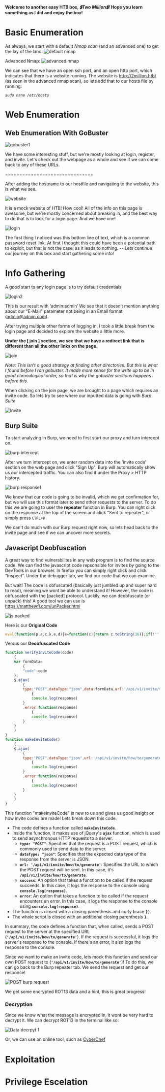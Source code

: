 **Welcome to another easy HTB box, *💲Two Million💲!* Hope you learn something as I did and enjoy the box!**

# Basic Enumeration
As always, we start with a default *Nmap scan* (and an advanced one) to get the lay of the land.
![default nmap](https://github.com/NoahHeroldt/CTF-Writeups/assets/150489159/4ae18464-1583-491a-9591-70f4b7cd0402)


Advanced Nmap:
![advanced nmap](https://github.com/NoahHeroldt/CTF-Writeups/assets/150489159/c59d5e4e-463b-4357-8e57-fa4bef2e419b)

We can see that we have an open ssh port, and an open http port, which indicates that there is a website running. The website is http://2million.htb/ (as seen in the advanced nmap scan), so lets add that to our hosts file by running:

*`sudo nano /etc/hosts`*

# Web Enumeration

  ## Web Enumeration With GoBuster
  ![gobuster1](https://github.com/NoahHeroldt/CTF-Writeups/assets/150489159/2816f0d0-c903-465e-9210-0d8234dfae81)

  We have some interesting stuff, but we're mostly looking at login, register, and invite. Let's check out the webpage as a whole and see if we can come back to any of these URLs.
  
  ===============================
  
  After adding the hostname to our hostfile and navigating to the website, this is what we see.
  
 ![website](https://github.com/NoahHeroldt/CTF-Writeups/assets/150489159/c2cfd575-eae6-4aeb-842c-7c0f2acd090a)

It is a mock website of HTB! How cool! All of the info on this page is awesome, but we’re mostly concerned about breaking in, and the best way to do that is to look for a login page. And we have one!

![login](https://github.com/NoahHeroldt/CTF-Writeups/assets/150489159/c6c27d78-99d7-4f90-bbed-f2c304859d2e)


The first thing I noticed was this bottom line of text, which is a common password reset link. At first I thought this could have been a potential path to exploit, but that is not the case, as it leads to nothing. -- Lets continue our journey on this box and start gathering some info!

# Info Gathering

A good start to any login page is to try default credentials

![login2](https://github.com/NoahHeroldt/CTF-Writeups/assets/150489159/805fc56c-67c8-4b6a-abfc-051d180d360c)

This is our result with ‘admin:admin’  We see that it doesn’t mention anything about our “E-Mail” parameter not being in an Email format (admin@admin.com).

After trying multiple other forms of logging in, I took a little break from the login page and decided to explore the website a little more.

**Under the [ join ] section, we see that we have a redirect link that is different than all the other links on the page.**

![join](https://github.com/NoahHeroldt/CTF-Writeups/assets/150489159/2a0e65f7-cde0-41c1-a4b1-c69d218cc20e)

*Note: This isn’t a good strategy at finding other directories. But this is what I found before I ran gobuster. It made more sense for the write up to be in good chronological order, so that is why the gobuster sections happens before this.*

When clicking on the join page, we are brought to a page which requires an invite code. So lets try to see where our inputted data is going with *Burp Suite*

![Invite](https://github.com/NoahHeroldt/CTF-Writeups/assets/150489159/c4fbcf7a-93f0-4ab1-a00b-be8412203202)

  ## Burp Suite
  To start analyzing in Burp, we need to first start our proxy and turn intercept on.
  
  ![burp intercept](https://github.com/NoahHeroldt/CTF-Writeups/assets/150489159/8d238c70-3dd8-4d87-86bb-bd1814e0c4e4)

  After we turn intercept on, we enter random data into the 'invite code' section on the web page and click "Sign Up".   Burp will automatically show us our intercepted traffic. You can also find it under the Proxy > HTTP history.

  ![burp response1](https://github.com/NoahHeroldt/CTF-Writeups/assets/150489159/99da1dd3-993a-44c2-9597-cd46fdecf3c1)

  We know that our code is going to be invalid, which we get confirmation for, but we will use this format later to send other requests to the server. To do this we are going to user the **repeater** function in Burp. You can right click on the response at the top of the screen and click "Sent to repeater", or simply press `CTRL+R`

  We can't do much with our Burp request right now, so lets head back to the invite page and see if we can uncover more secrets.

  ## Javascript Deobfuscation 
  
  A great way to find vulnerabilites in any web program is to find the source code. We can find the javascript code repsonsible for invites by going to the DevTools in our browser. In firefox you can simply right click and click "Inspect". Under the debugger tab, we find our code that we can examine.

But wait! The code is obfuscated (basically just jumbled up and super hard to read), meaning we wont be able to understand it! However, the code is obfuscated with the [packed] protocol. Luckily, we can deobfuscate (or unpack) this! A good tool we can use is https://matthewfl.com/unPacker.html  

![js packed](https://github.com/NoahHeroldt/CTF-Writeups/assets/150489159/9c3d47be-e4a0-4d1c-90c9-28e177b6fced)

Here is our **Original Code**
```javascript
eval(function(p,a,c,k,e,d){e=function(c){return c.toString(36)};if(!''.replace(/^/,String)){while(c--){d[c.toString(a)]=k[c]||c.toString(a)}k=[function(e){return d[e]}];e=function(){return'\\w+'};c=1};while(c--){if(k[c]){p=p.replace(new RegExp('\\b'+e(c)+'\\b','g'),k[c])}}return p}('1 i(4){h 8={"4":4};$.9({a:"7",5:"6",g:8,b:\'/d/e/n\',c:1(0){3.2(0)},f:1(0){3.2(0)}})}1 j(){$.9({a:"7",5:"6",b:\'/d/e/k/l/m\',c:1(0){3.2(0)},f:1(0){3.2(0)}})}',24,24,'response|function|log|console|code|dataType|json|POST|formData|ajax|type|url|success|api/v1|invite|error|data|var|verifyInviteCode|makeInviteCode|how|to|generate|verify'.split('|'),0,{}))
```

Versus our **Deobfuscated Code**
```javascript
function verifyInviteCode(code)
	{
	var formData=
		{
		"code":code
	};
	$.ajax(
		{
		type:"POST",dataType:"json",data:formData,url:'/api/v1/invite/verify',success:function(response)
			{
			console.log(response)
		}
		,error:function(response)
			{
			console.log(response)
		}
	}
	)
}
function makeInviteCode()
	{
	$.ajax(
		{
		type:"POST",dataType:"json",url:'/api/v1/invite/how/to/generate',success:function(response)
			{
			console.log(response)
		}
		,error:function(response)
			{
			console.log(response)
		}
	}
	)
}
```

This function "makeInviteCode" is new to us and gives us good insight on how invite codes are made! Lets break down this code.

- The code defines a function called **`makeInviteCode`**.
- Inside the function, it makes use of jQuery's **`ajax`** function, which is used to send asynchronous HTTP requests to a server.
    - **`type: "POST"`**: Specifies that the request is a POST request, which is commonly used to send data to the server.
    - **`dataType: "json"`**: Specifies that the expected data type of the response from the server is JSON.
    - **`url: '/api/v1/invite/how/to/generate'`**: Specifies the URL to which the POST request will be sent. In this case, it's **`/api/v1/invite/how/to/generate`**.
    - **`success`**: An option that takes a function to be called if the request succeeds. In this case, it logs the response to the console using **`console.log(response)`**.
    - **`error`**: An option that takes a function to be called if the request encounters an error. In this case, it logs the response to the console using **`console.log(response)`**.
- The function is closed with a closing parenthesis and curly brace **`})`**.
- The whole script is closed with an additional closing parenthesis **`}`**.

In summary, the code defines a function that, when called, sends a POST request to the server at the specified URL (**`'/api/v1/invite/how/to/generate'`**). If the request is successful, it logs the server's response to the console. If there's an error, it also logs the response to the console.

Since we want to make an invite code, lets mock this function and send our own POST request to (**`'/api/v1/invite/how/to/generate'`**)! To do this, we can go back to the Burp repeater tab. We send the request and get our response!

![POST burp request](https://github.com/NoahHeroldt/CTF-Writeups/assets/150489159/f7a5fe8d-e0d1-4d8c-aae6-6194bd4b8286)

We get some encrypted ROT13 data and a hint, this is great progress!

### Decryption
Since we know what the message is encrypted in, it wont be very hard to decrypt it. We can decrypt ROT13 in the terminal like so:

![Data decrpyt 1](https://github.com/NoahHeroldt/CTF-Writeups/assets/150489159/387b603a-3b42-4be5-91b6-148c9ed70be8)

Or, we can use an online tool, such as [CyberChef](https://gchq.github.io/CyberChef/#recipe=ROT13(true,true,false,13)&input=VmEgYmVxcmUgZ2IgdHJhcmVuZ3IgZ3VyIHZhaXZnciBwYnFyLCB6bnhyIG4gQ0JGRyBlcmRocmZnIGdiIFwvbmN2XC9pMVwvdmFpdmdyXC90cmFyZW5ncg)


# Exploitation


# Privilege Escelation 

